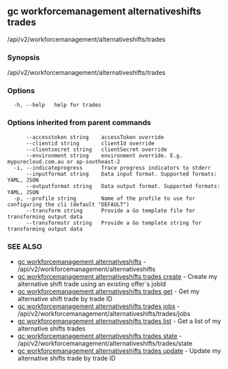 ## gc workforcemanagement alternativeshifts trades

/api/v2/workforcemanagement/alternativeshifts/trades

### Synopsis

/api/v2/workforcemanagement/alternativeshifts/trades

### Options

```
  -h, --help   help for trades
```

### Options inherited from parent commands

```
      --accesstoken string    accessToken override
      --clientid string       clientId override
      --clientsecret string   clientSecret override
      --environment string    environment override. E.g. mypurecloud.com.au or ap-southeast-2
  -i, --indicateprogress      Trace progress indicators to stderr
      --inputformat string    Data input format. Supported formats: YAML, JSON
      --outputformat string   Data output format. Supported formats: YAML, JSON
  -p, --profile string        Name of the profile to use for configuring the cli (default "DEFAULT")
      --transform string      Provide a Go template file for transforming output data
      --transformstr string   Provide a Go template string for transforming output data
```

### SEE ALSO

* [gc workforcemanagement alternativeshifts](gc_workforcemanagement_alternativeshifts.html)	 - /api/v2/workforcemanagement/alternativeshifts
* [gc workforcemanagement alternativeshifts trades create](gc_workforcemanagement_alternativeshifts_trades_create.html)	 - Create my alternative shift trade using an existing offer`s jobId
* [gc workforcemanagement alternativeshifts trades get](gc_workforcemanagement_alternativeshifts_trades_get.html)	 - Get my alternative shift trade by trade ID
* [gc workforcemanagement alternativeshifts trades jobs](gc_workforcemanagement_alternativeshifts_trades_jobs.html)	 - /api/v2/workforcemanagement/alternativeshifts/trades/jobs
* [gc workforcemanagement alternativeshifts trades list](gc_workforcemanagement_alternativeshifts_trades_list.html)	 - Get a list of my alternative shifts trades
* [gc workforcemanagement alternativeshifts trades state](gc_workforcemanagement_alternativeshifts_trades_state.html)	 - /api/v2/workforcemanagement/alternativeshifts/trades/state
* [gc workforcemanagement alternativeshifts trades update](gc_workforcemanagement_alternativeshifts_trades_update.html)	 - Update my alternative shifts trade by trade ID


